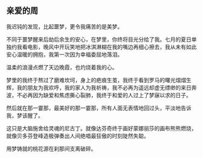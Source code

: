 ## 亲爱的周

我迟钝的发现，比起噩梦，更令我痛苦的是美梦。

不同于噩梦醒来后劫后余生的安心，在梦里，你终将目光分给了我。七月的夏日单独约我看电影，晚风中开玩笑地把冰淇淋糊在我的嘴边再细心擦去，我从未有如此安心温暖的拥抱，我第一次因为幸福委屈地落泪。

温柔的浪漫点燃了天边晚霞，也灼烧着我的心。

梦里的我终于熬过了磨难坎坷，身上的疤痕生茧，我终于看到罗马的曙光熠熠生辉，我的朋友为我欢呼，我的家人为我祈祷，我不必再为遥远却虚无缥缈的来日奔波，不必再因为缺爱和焦虑撕心裂肺，我终于和爱的人过上了梦寐以求的日子。

然后就在那一霎那，最美好的那一霎那，所有人面无表情地回过头，平淡地告诉我，梦该醒了。

这只是大脑施舍给灵魂的尼古丁。就像达芬奇终于画好蒙娜丽莎的画布熊熊燃烧，就像贝多芬登峰造极弹奏出人间绝唱最狂傲的时刻陡然失聪。

用梦铸就的桃花源在刹那间支离破碎。